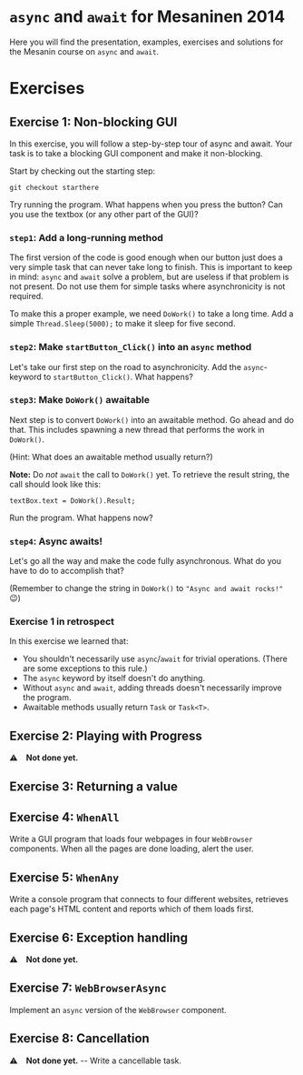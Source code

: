# `async` and `await` for Mesaninen 2014

Here you will find the presentation, examples, exercises and solutions for the Mesanin course on `async` and `await`.

# Exercises

## Exercise 1: Non-blocking GUI

In this exercise, you will follow a step-by-step tour of async and await. Your task is to take a blocking GUI component
and make it non-blocking.

Start by checking out the starting step:

    git checkout starthere

Try running the program. What happens when you press the button? Can you use the textbox (or any other part of the GUI)?

### `step1`: Add a long-running method

The first version of the code is good enough when our button just does a very simple task that can never take long to
finish. This is important to keep in mind: `async` and `await` solve a problem, but are useless if that problem is not
present. Do not use them for simple tasks where asynchronicity is not required.

To make this a proper example, we need `DoWork()` to take a long time. Add a simple `Thread.Sleep(5000);` to make it
sleep for five second.

### `step2`: Make `startButton_Click()` into an `async` method

Let's take our first step on the road to asynchronicity. Add the `async`-keyword to `startButton_Click()`. What happens?

### `step3`: Make `DoWork()` awaitable

Next step is to convert `DoWork()` into an awaitable method. Go ahead and do that. This includes spawning a new thread
that performs the work in `DoWork()`.

(Hint: What does an awaitable method usually return?)

**Note:** Do *not* `await` the call to `DoWork()` yet. To retrieve the result string, the call should look like this:

    textBox.text = DoWork().Result;

Run the program. What happens now?

### `step4`: Async awaits!

Let's go all the way and make the code fully asynchronous. What do you have to do to accomplish that?

(Remember to change the string in `DoWork()` to `"Async and await rocks!"` :wink:)


### Exercise 1 in retrospect

In this exercise we learned that:

- You shouldn't necessarily use `async`/`await` for trivial operations. (There are some exceptions to this rule.)
- The `async` keyword by itself doesn't do anything.
- Without `async` and `await`, adding threads doesn't necessarily improve the program.
- Awaitable methods usually return `Task` or `Task<T>`.


## Exercise 2: Playing with Progress

:warning: &ensp; **Not done yet.**

## Exercise 3: Returning a value

## Exercise 4: `WhenAll`

Write a GUI program that loads four webpages in four `WebBrowser` components. When all the pages are done loading,
alert the user.

## Exercise 5: `WhenAny`

Write a console program that connects to four different websites, retrieves each page's HTML content and reports which
of them loads first.

## Exercise 6: Exception handling

:warning: &ensp; **Not done yet.**

## Exercise 7: `WebBrowserAsync`

Implement an `async` version of the `WebBrowser` component.

## Exercise 8: Cancellation

:warning: &ensp; **Not done yet.** -- Write a cancellable task.

